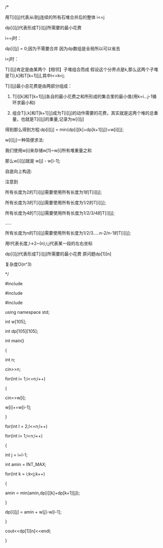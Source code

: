 /*

用T[i][j]代表从i到j连续的所有石堆合并后的整体 i<=j

dp[i][j]代表形成T[i][j]所需要的最小花费 

i==j时：

dp[i][j] = 0;因为不需要合并 因为dp数组是全局所以可以省去

i<j时：

T[i][j]肯定是由某两个【相邻】子堆组合而成 假设这个分界点是k,那么这两个子堆是T[i,k]和T[k+1][j],其中i<=k<j;

T[i][j]最小总花费是由两部分组成：

1) T[i][k]和T[k+1][j]各自的最小花费之和所形成的集合里的最小值(用k=i...j-1循环求最小和)

2) 组合T[i,k]和T[k+1][j]成为T[i][j]的动作需要的花费，其实就是这两个堆的总重量，也就是T[i][j]的重量,记录为w[i][j]

得到那么得到方程:dp[i][j] = min{dp[i][k]+dp[k+1][j]}+w[i][j];

w[i][j]一种简便求法:

我们使用w[i]来存储w[1]~w[i]所有堆重量之和

那么w[i][j]就是 w[j] - w[i-1];

自底向上构造:

注意到

所有长度为2的T[i][j]需要使用所有长度为1的T[i][j];

所有长度为3的T[i][j]需要使用所有长度为1/2的T[i][j];

所有长度为4的T[i][j]需要使用所有长度为1/2/3/4的T[i][j];

.....

所有长度为n的T[i][j]需要使用所有长度为1/2/3.....n-2/n-1的T[i][j];

用l代表长度,l->2~(n);i,j代表某一段的左右坐标



dp[i][j]代表形成T[i][j]所需要的最小花费 原问题dp[1][n]

复杂度O(n^3)



*/



#include <iostream>

#include <algorithm>

#include <climits>

using namespace std;

int w[105];

int dp[105][105];

int main()

{

int n;

cin>>n;

for(int i= 1;i<=n;i++)

{

cin>>w[i];

w[i]+=w[i-1];

}

for(int l = 2;l<=n;l++)

for(int i= 1;i<n;i++)

{

int j = i+l-1;

int amin = INT_MAX;

for(int k = i;k<j;k++)

{

amin = min(amin,dp[i][k]+dp[k+1][j]);

}

dp[i][j] = amin + w[j]-w[i-1];

}

cout<<dp[1][n]<<endl;

}